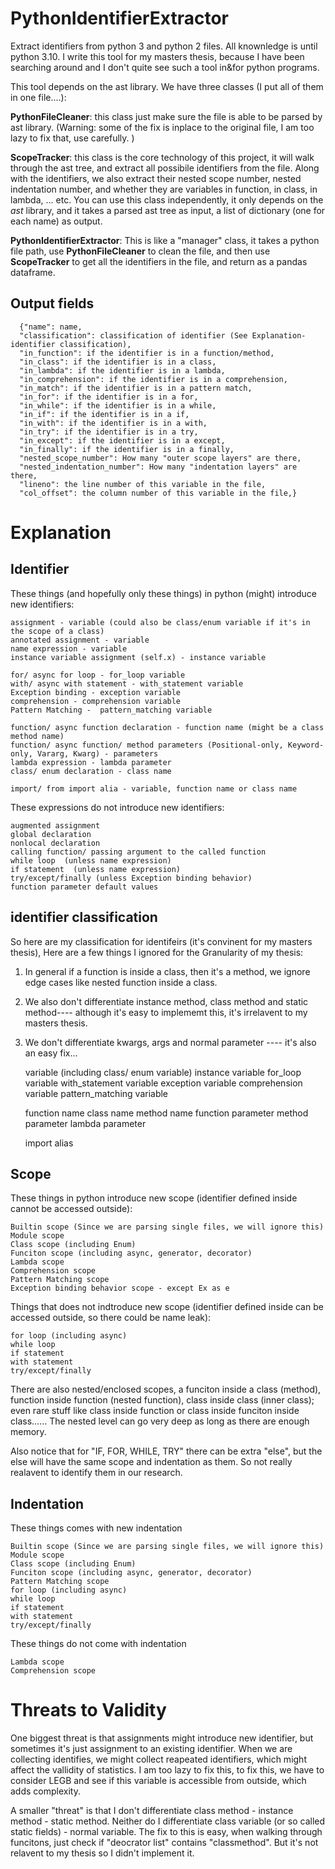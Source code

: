 # PythonIdentifierExtractor
Extract identifiers from python 3 and python 2 files. All knownledge is until python 3.10. I write this tool for my masters thesis, because I have been searching around and I don't quite see such a tool in&for python programs. 

This tool depends on the ast library. We have three classes (I put all of them in one file....):

**PythonFileCleaner**: this class just make sure the file is able to be parsed by ast library. (Warning: some of the fix is inplace to the original file, I am too lazy to fix that, use carefully. )  

**ScopeTracker**: this class is the core technology of this project, it will walk through the ast tree, and extract all possibile identifiers from the file. Along with the identifiers, we also extract their nested scope number, nested indentation number, and whether they are variables in function, in class, in lambda, ... etc. You can use this class independently, it only depends on the *ast* library, and it takes a parsed ast tree as input, a list of dictionary (one for each name) as output. 

**PythonIdentifierExtractor**: This is like a "manager" class, it takes a python file path, use **PythonFileCleaner** to clean the file, and then use **ScopeTracker** to get all the identifiers in the file, and return as a pandas dataframe.

## Output fields

      {"name": name,
      "classification": classification of identifier (See Explanation-identifier classification),
      "in_function": if the identifier is in a function/method,
      "in_class": if the identifier is in a class,
      "in_lambda": if the identifier is in a lambda,
      "in_comprehension": if the identifier is in a comprehension,
      "in_match": if the identifier is in a pattern match,
      "in_for": if the identifier is in a for,
      "in_while": if the identifier is in a while,
      "in_if": if the identifier is in a if,
      "in_with": if the identifier is in a with,
      "in_try": if the identifier is in a try,
      "in_except": if the identifier is in a except,
      "in_finally": if the identifier is in a finally,
      "nested_scope_number": How many "outer scope layers" are there,
      "nested_indentation_number": How many "indentation layers" are there,
      "lineno": the line number of this variable in the file,
      "col_offset": the column number of this variable in the file,}

# Explanation

## Identifier
These things (and hopefully only these things) in python (might) introduce new identifiers:
    
    assignment - variable (could also be class/enum variable if it's in the scope of a class)
    annotated assignment - variable
    name expression - variable
    instance variable assignment (self.x) - instance variable 
    
    for/ async for loop - for_loop variable
    with/ async with statement - with_statement variable
    Exception binding - exception variable
    comprehension - comprehension variable
    Pattern Matching -  pattern_matching variable

    function/ async function declaration - function name (might be a class method name)
    function/ async function/ method parameters (Positional-only, Keyword-only, Vararg, Kwarg) - parameters 
    lambda expression - lambda parameter
    class/ enum declaration - class name
    
    import/ from import alia - variable, function name or class name 

These expressions do not introduce new identifiers:

    augmented assignment
    global declaration
    nonlocal declaration
    calling function/ passing argument to the called function
    while loop  (unless name expression)
    if statement  (unless name expression)
    try/except/finally (unless Exception binding behavior) 
    function parameter default values

## identifier classification
So here are my classification for identifeirs (it's convinent for my masters thesis), Here are a few things I ignored for the Granularity of my thesis:
1. In general if a function is inside a class, then it's a method, we ignore edge cases like nested function inside a class.
2. We also don't differentiate instance method, class method and static method---- although it's easy to implememt this, it's irrelavent to my masters thesis.
3. We don't differentiate kwargs, args and normal parameter ---- it's also an easy fix...


    variable (including class/ enum variable)
    instance variable
    for_loop variable
    with_statement variable
    exception variable
    comprehension variable
    pattern_matching variable
    
    function name 
    class name
    method name 
    function parameter
    method parameter
    lambda parameter

    import alias

## Scope
These things in python introduce new scope (identifier defined inside cannot be accessed outside):

    Builtin scope (Since we are parsing single files, we will ignore this)
    Module scope
    Class scope (including Enum)
    Funciton scope (including async, generator, decorator)
    Lambda scope
    Comprehension scope
    Pattern Matching scope 
    Exception binding behavior scope - except Ex as e

Things that does not indtroduce new scope (identifier defined inside can be accessed outside, so there could be name leak):

    for loop (including async)
    while loop
    if statement
    with statement
    try/except/finally	
There are also nested/enclosed scopes, a funciton inside a class (method), function inside function (nested function), class inside class (inner class); even rare stuff like class inside function or class inside funciton inside class...... The nested level can go very deep as long as there are enough memory. 

Also notice that for "IF, FOR, WHILE, TRY" there can be extra "else", but the else will have the same scope and indentation as them. So not really realavent to identify them in our research. 

## Indentation
These things comes with new indentation
    
    Builtin scope (Since we are parsing single files, we will ignore this)
    Module scope
    Class scope (including Enum)
    Funciton scope (including async, generator, decorator)
    Pattern Matching scope 
    for loop (including async)
    while loop
    if statement
    with statement
    try/except/finally	

These things do not come with indentation

    Lambda scope
    Comprehension scope
    


# Threats to Validity
One biggest threat is that assignments might introduce new identifier, but sometimes it's just assignment to an existing identifier. When we are collecting identifies, we might collect reapeated identifiers, which might affect the vallidity of statistics. I am too lazy to fix this, to fix this, we have to consider LEGB and see if this variable is accessible from outside, which adds complexity. 

A smaller "threat" is that I don't differentiate class method - instance method - static method. Neither do I differentiate class variable (or so called static fields) - normal variable. The fix to this is easy, when walking through funcitons, just check if "deocrator list" contains "classmethod". But it's not relavent to my thesis so I didn't implement it. 


